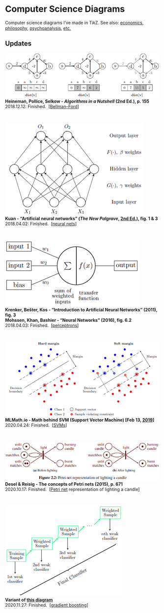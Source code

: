 # Computer Science Diagrams

Computer science diagrams I’ve made in Ti𝑘Z. See also: <a href="https://github.com/gjoncas/Econ-Diagrams">economics</a>, <a href="https://github.com/gjoncas/Diagrammatic">philosophy</a>, <a href="https://github.com/gjoncas/Lacan-Mathemes">psychoanalysis</a>, <a href="https://github.com/gjoncas/Artsy-Diagrams">etc.</a>

## Updates

![bellman-ford](/pics/bellman-ford.png)
<br><b>Heineman, Pollice, Selkow - <i>Algorithms in a Nutshell</i> (2nd Ed.), p. 155</b>
<br>2018.12.12: Finished. &nbsp;[<a href="https://en.wikipedia.org/wiki/Bellman%E2%80%93Ford_algorithm">Bellman–Ford</a>]

&nbsp;

![neural net](/pics/neural%20net.png)
<br><b>Kuan - “Artificial neural networks” (<i>The New Palgrave</i>, <a href="https://link.springer.com/referenceworkentry/10.1057/978-1-349-95121-5_2714-1">2nd Ed.</a>), fig. 1 & 3</b></b>
<br>2018.04.02: Finished. &nbsp;[<a href="https://en.wikipedia.org/wiki/Artificial_neural_network">neural nets</a>]

&nbsp;

![perceptron](/pics/perceptron.png)
<br><b>Krenker, Bešter, Kos - “Introduction to Artificial Neural Networks” (2011), fig. 3</b>
<br><b>Mohssen, Khan, Bashier - “Neural Networks” (2016), fig. 6.2</b>
<br>2018.04.03: Finished. &nbsp;[<a href="https://en.wikipedia.org/wiki/Perceptron">perceptrons</a>]

&nbsp;

![support-vector-machine](/pics/support-vector-machine.png)
<br><b>MLMath.io - Math behind SVM (Support Vector Machine) [Feb 13, <a href="https://medium.com/@ankitnitjsr13/math-behind-svm-support-vector-machine-864e58977fdb">2019</a>]</b>
<br>2020.04.24: Finished. &nbsp;[<a href="https://en.wikipedia.org/wiki/Support-vector_machine">SVMs</a>]

&nbsp;

![petri-net](/pics/petri-candle.png)
<br><b>Desel & Reisig - The concepts of Petri nets (2015), p. 671</b>
<br>2020.10.17: Finished. &nbsp;[<a href="https://en.wikipedia.org/wiki/Petri_net">Petri net</a> representation of lighting a candle]

&nbsp;

![gradient-boosting](/pics/gradient-boosting.png)
<br><b>Variant of [this diagram](https://media.geeksforgeeks.org/wp-content/uploads/20190812224752/finclassifier.png)</b>
<br>2020.11.27: Finished. &nbsp;[<a href="https://en.wikipedia.org/wiki/Gradient_boosting">gradient boosting</a>]

&nbsp;
